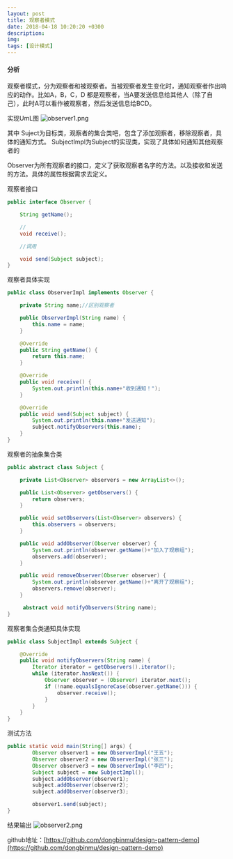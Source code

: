 ```yaml
---
layout: post
title: 观察者模式
date: 2018-04-18 10:20:20 +0300
description:
img:
tags: [设计模式]
---
```


#### 分析
观察者模式，分为观察者和被观察者。当被观察者发生变化时，通知观察者作出响应的动作。比如A，B，C，D 都是观察者，当A要发送信息给其他人（除了自己），此时A可以看作被观察者，然后发送信息给BCD。

实现UmL图
![observer1.png]({{site.baseurl}}/assets/img/design/observer1.png)


其中 Suject为目标类，观察者的集合类吧，包含了添加观察者，移除观察者，具体的通知方式。
SubjectImpl为Subject的实现类，实现了具体如何通知其他观察者的

Observer为所有观察者的接口，定义了获取观察者名字的方法。以及接收和发送的方法。具体的属性根据需求去定义。


观察者接口
```java
public interface Observer {

    String getName();

    //
    void receive();

    //调用

    void send(Subject subject);
}
```

观察者具体实现

```java
public class ObserverImpl implements Observer {

    private String name;//区别观察者

    public ObserverImpl(String name) {
        this.name = name;
    }

    @Override
    public String getName() {
        return this.name;
    }

    @Override
    public void receive() {
        System.out.println(this.name+"收到通知！");
    }

    @Override
    public void send(Subject subject) {
        System.out.println(this.name+"发送通知");
        subject.notifyObservers(this.name);
    }
}
```

观察者的抽象集合类

```java
public abstract class Subject {

    private List<Observer> observers = new ArrayList<>();

    public List<Observer> getObservers() {
        return observers;
    }

    public void setObservers(List<Observer> observers) {
        this.observers = observers;
    }

    public void addObserver(Observer observer) {
        System.out.println(observer.getName()+"加入了观察组");
        observers.add(observer);
    }

    public void removeObserver(Observer observer) {
        System.out.println(observer.getName()+"离开了观察组");
        observers.remove(observer);
    }

     abstract void notifyObservers(String name);
}
```

观察者集合类通知具体实现

```java
public class SubjectImpl extends Subject {

    @Override
    public void notifyObservers(String name) {
        Iterator iterator = getObservers().iterator();
        while (iterator.hasNext()) {
            Observer observer = (Observer) iterator.next();
            if (!name.equalsIgnoreCase(observer.getName())) {
                observer.receive();
            }
        }
    }
}

```

测试方法

```java
public static void main(String[] args) {
        Observer observer1 = new ObserverImpl("王五");
        Observer observer2 = new ObserverImpl("张三");
        Observer observer3 = new ObserverImpl("李四");
        Subject subject = new SubjectImpl();
        subject.addObserver(observer1);
        subject.addObserver(observer2);
        subject.addObserver(observer3);

        observer1.send(subject);
}
```

结果输出
![observer2.png]({{site.baseurl}}/assets/img/design/observer2.png)

github地址：[https://github.com/dongbinmu/design-pattern-demo](https://github.com/dongbinmu/design-pattern-demo)